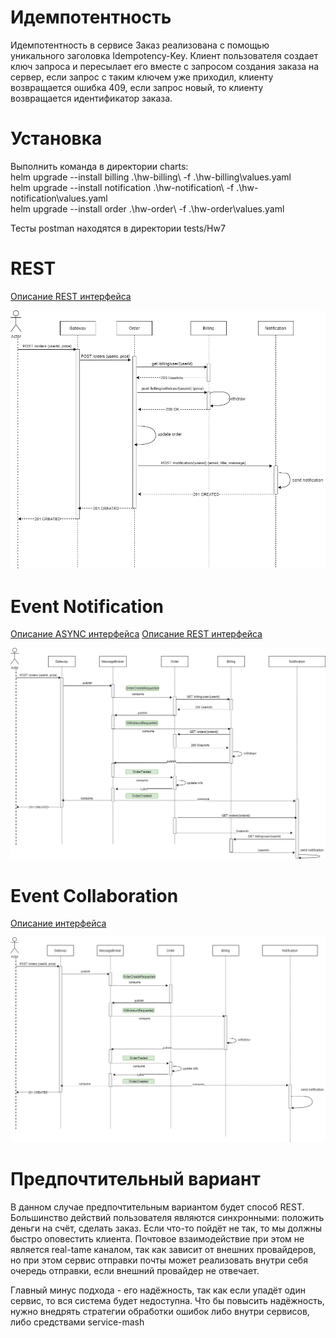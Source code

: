 # Идемпотентность
Идемпотентность в сервисе Заказ реализована с помощью уникального заголовка Idempotency-Key. 
Клиент пользователя создает ключ запроса и пересылает его вместе с запросом создания заказа на сервер, если запрос с таким ключем уже приходил, клиенту возвращается ошибка 409, если запрос новый, то клиенту возвращается идентификатор заказа.   

# Установка
Выполнить команда в директории charts: \
helm upgrade --install billing .\hw-billing\ -f .\hw-billing\values.yaml \
helm upgrade --install notification .\hw-notification\ -f .\hw-notification\values.yaml \
helm upgrade --install order .\hw-order\ -f .\hw-order\values.yaml 

Тесты postman находятся в директории tests/Hw7

# REST

[Описание REST интерфейса](/api/rest/restful.yaml)

![scheme](/api/rest/rest.png)

# Event Notification
[Описание ASYNC интерфейса](/api/event-notificaton/notification.yaml)
[Описание REST интерфейса](/api/event-notificaton/rest.yaml)

![scheme](/api/event-notificaton/notification.png)

# Event Collaboration

[Описание интерфейса](/api/event-collaboration/collaboration.yaml)

![scheme](/api/event-collaboration/collaboration.png)


# Предпочтительный вариант
В данном случае предпочтительным вариантом будет способ REST.
Большинство действий пользователя являются синхронными: положить деньги на счёт, сделать заказ. Если что-то пойдёт не так, то мы должны быстро оповестить клиента. 
Почтовое взаимодействие при этом не является real-tame каналом, так как зависит от внешних провайдеров, но при этом сервис отправки почты может реализовать внутри себя очередь отправки, если внешний провайдер не отвечает.

Главный минус подхода - его надёжность, так как если упадёт один сервис, то вся система будет недоступна. Что бы повысить надёжность, нужно внедрять стратегии обработки ошибок либо внутри сервисов, либо средствами service-mash



